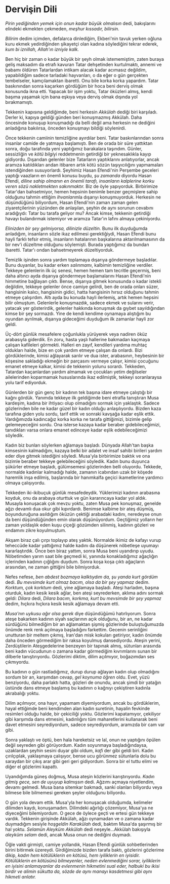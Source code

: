 # Dervişin Dili

*Pirin yediğinden yemek için onun kadar büyük olmalısın* dedi,
bakışlarını elindeki ekmekten çekmeden, *meşhur kıssadır, bilirsin.*

*Bilirim* dedim içimden, defalarca dinlediğim, Ekberi'nin tavuk yerken
oğluna kuru ekmek yedirdiğinden şikayetçi olan kadına söylediğini tekrar
ederek, *kum bi iznillah, Allah'ın izniyle kalk.*

Ben hiç bir zaman o kadar büyük bir şeyh olmak istememiştim, zaten
buraya geliş maksadım da etrafı kavuran Tatar dehşetinden kurtulmaktı,
annemi ve babamı öldüren Tatarlardan intikam alacak kadar acımasız
değildim, yapabildiğim sadece tarladaki hayvanları, o da eğer o gün
gerçekten tembelseler, kamçılamaktan ibaretti. Onu bile korka korka
yapardım. Tatar baskınından sonra kaçarken gördüğüm bir hoca beni derviş
olmak konusunda ikna etti. Yapacak bir işim yoktu, Tatar öküzleri almış,
kendi başıma yaşamak için bana eşkıya veya derviş olmak dışında yol
bırakmamıştı.

Tekkenin kapısına geldiğimde, beni herkesin *Akkülah* dediği biri
karşıladı. Derler ki, kapıya geldiği günden beri konuşmazmış Akkülah.
Daha öncesinde konuşup konuşmadığı da belli değil ama herkesin ne
dediğini anladığına bakılırsa, önceden konuşmayı bildiği söylenirdi.

Önce tekkenin camiinin temizliğine ayırdılar beni. Tatar baskınlarından
sonra insanlar camide de yatmaya başlamıştı. Ben de orada bir süre
yattıktan sonra, doğu tarafında yeni yaptığımız barakalara taşındım.
Günler, sessizliğin ve *kötü bilgi*yi reddetmenin getirdiği bir
yeknesaklıkla kayıp gidiyordu. Dışarıdan gelenler bize Tatarların
yaptıklarını anlatıyorlar, ancak aramıza katıldıkları andan itibaren
artık kötü sözün taşıyıcılığını yapmamaları istendiğinden susuyorlardı.
Şeyhimiz Hasan Efendi'nin Perşembe geceleri yaptığı vaazların en önemli
konusu buydu, *şu zamanda* diyordu Hasan Efendi, *diline sahip olmanın
en önemli tarafı, insanların kalplerine korku veren sözü nakletmekten
sakınmaktır.* Biz de öyle yapıyorduk. Birbirimize Tatar'dan bahsetmiyor,
hemen hepsinin benimle benzer geçmişlere sahip olduğunu tahmin ettiğim
*ihvanlar*ımla dışarıyı konuşmuyorduk. Herkesin ne düşündüğünü
biliyordum, Hasan Efendi'nin zaman zaman gelen ziyaretçilerinin yüzünden
de anlaşılan, şeyhin de aynı sorunun cevabını aradığıydı: Tatar bu
tarafa geliyor mu? Ancak kimse, tekkenin getirdiği havayı bulandırmak
istemiyor ve aramıza Tatar'ın lafını almaya çekiniyordu.

*Elinizden bir şey gelmiyorsa, dilinizle düzeltin.* Bunu ilk duyduğumda
anladığım, insanların sözle ikaz edilmesi gerektiğiydi, Hasan Efendi
bunu hayli farklı tefsir etmiş, insanların hatalarının başkalarına
aktarılmamasının da bir nev'i düzeltme olduğunu söylemişti. Burada
yaptığımız da bundan ibaretti. Tatar'ı ondan bahsetmeyerek
düzeltiyorduk.

Temizlik işinden sonra yardım toplamaya dışarıya göndermeye başladılar.
Bunu duyanlar, bu kadar erken *salınmamı*, kalbimin temizliğine
verdiler. Tekkeye gelenlerin ilk üç senesi, hemen hemen tam tecritle
geçermiş, beni daha altıncı ayda dışarıya göndermeye başlamalarını Hasan
Efendi'nin himmetine bağlayan çıktı. Bense, dışarıya gitmek konusunda o
kadar istekli değildim, tekkeye gelenler önce camiye gelirdi, ben de
orada onları süzer, hangisinin kalıcı, hangisinin gidici, hatta
hangisinin hırsız olduğunu tahmin etmeye çalışırdım. Altı ayda bu konuda
hayli ilerlemiş, artık hemen hepsini bilir olmuştum. Gelenlerle
konuşmazdık, sadece ekmek ve sularını verir, yatacak yer gösterirdik,
gelenler hakkında konuşmak da gıybet sayıldığından kimse bir şey
sormazdı. Yine de kendi kendime oynamaya alıştığım bu oyundan ayrılmak,
dışarıya gideceğimi duyduğum ilk zamanlar hayli zor geldi.

Üç-dört günlük mesafelere çoğunlukla yürüyerek veya nadiren öküz
arabasıyla giderdik. En zoru, hasta yaşlı hallerine bakmadan kaçmaya
çalışan kafileleri görmekti. Halleri en zayıf, kendileri yardıma muhtaç
oldukları halde, bize en çok yardım etmeye çalışan da onlardı. Bizi
gördüklerinde, kimisi ağlayarak sarılır ve dua ister, arabasının,
heybesinin bir köşesine sakladığı ekmeğin bir parçasını vermeye çalışır,
kimisi çocuğunu emanet etmeye kalkar, kimisi de tekkenin yolunu sorardı.
Tekkeden, Tatardan kaçanlardan yardım almamak ve çocukları yetim
değilseler ailelerinden koparmamak hususlarında ikaz edilmiştik, tekkeyi
soranlaraysa yolu tarif ediyorduk.

Günlerden bir gün genç bir kadının tek başına idare etmeye çalıştığı bir
kağnı gördük. Yanımda tekkeye ilk geldiğimde beni etrafla tanıştıran
Musa kardeşim, kadına bir ihtiyacı olup olmadığını sormak için
yaklaştık. Sadece gözlerinden bile ne kadar güzel bir kadın olduğu
anlaşılıyordu. Bizden kaza tarafına giden yolu sordu, tarif ettik ve
sonraki kavşağa kadar eşlik ettik. Vardığımızda kadıncağız korka korka
ne tarafa gittiğimizi, bizimle gelip gelemeyeceğini sordu. Ona isterse
kazaya kadar beraber gidebileceğimizi, tanıdıkları varsa onlara emanet
edinceye kadar eşlik edebileceğimizi söyledik.

Kadın biz bunları söylerken ağlamaya başladı. Dünyada Allah'tan başka
kimsesinin kalmadığını, kazaya belki bir adalet ve insaf sahibi birileri
yardım eder diye gitmek istediğini söyledi. Musa'yla birbirimize baktık
ve ona bizimle beraber tekkeye gelebileceğini söyledik. Kadın bunu
duyunca şükürler etmeye başladı, gülümsemesi gözlerinden belli oluyordu.
Tekkede, normalde kadınlar kalmadığı halde, zamanın icabından uzak bir
köşede haremlik inşa edilmiş, başlarında bir hanımkalfa geçici
ikametlerine yardımcı olmaya çalışıyordu.

Tekkeden iki-ikibuçuk günlük mesafedeydik. Yüklerimizi kadının arabasına
koyduk, onu da arabaya oturttuk ve gün kararıncaya kadar yol aldık.
Musayla konuşacak çok mevzu yoktu, zaten Musa pek konuşmaz, genelde ağzı
devamlı dua okur gibi kıpırdardı. Benimse kalbime bir ateş düşmüş,
boyunduruğuna asıldığım öküzün çektiği arabadaki kadını, neredeyse onun
da beni düşündüğünden emin olarak düşünüyordum. Geçtiğimiz yolların her
zaman yoldaşlık eden kuşu çiçeği gözümden silinmiş, kadının gözleri ve
endamını zikre koyulmuştum.

Akşam biraz çalı çırpı toplayıp ateş yaktık. Normalde ikimiz de kafayı
vurup teheccüde kadar yattığımız halde kadını da düşünerek nöbetleşe
uyumayı kararlaştırdık. Önce ben biraz yattım, sonra Musa beni uyandırıp
uyudu. Nöbetimden yarım saat bile geçmedi ki, yanında konakladığımız
ağaçlığın içlerinden kadının çığlığını duydum. Sonra koşa koşa çıktı
ağaçların arasından, ne zaman gittiğini bile bilmiyorduk.

Nefes nefese, *ben abdest bozmaya kalktıydım da, şu yanda kurt gördüm*
dedi. *Bu mevsimde kurt olmaz bacım, olsa da bir şey yapmaz* dedim.
*Korktum, çok korktum* dedi, yine ağlamaya başladı. Ateşi harladım,
başına oturduk, kadın kesik kesik ağlar, ben ateşi seyrederken, aklıma
adını sormak geldi: *Dilara* dedi, *Dilara bacım, korkma, kurt bu
mevsimde bir şey yapmaz* dedim, hıçkıra hıçkıra kesik kesik ağlamaya
devam etti.

*Musa'nın uykusu ağır olsa gerek* diye düşündüğümü hatırlıyorum. Sonra
ateşe bakarken kadının siyah saçlarının açık olduğunu, bir an, ne kadar
sürdüğünü bilmediğim bir an ağlamaktan şişmiş gözlerinde buluştuğumuzda
önümde renk renk açılmaya başladığını farkettim. Gecenin serinliğini
unutturan bir meltem çıkmış, İran'dan misk kokuları getiriyor, kadın
önümde daha önceden görmediğim bir raksa koyulmuş dansediyordu. Ateşin
yerini, Zerdüştilerin Ateşgedelerine benzeyen bir tapınak almış,
sütunları arasında beni kadın vücudunun o zamana kadar görmediğim
kıvrımlarını sunan bir dilberle tanıştırıyordu. Gözlerimi diktim, dilim
açılmıyor, boğazımdan ses çıkmıyordu.

Bu kadının o gün rastladığımız, durup durup ağlayan kadın olup
olmadığını sordum bir an, karşımdan cevap, *gel koynuma öğren* oldu.
Evet, yüzü benziyordu, daha parlaktı hatta, gözleri de onundu, ancak
şimdi bir yatağın üstünde dans etmeye başlamış bu kadının o kağnıyı
çekiştiren kadınla akrabalığı yoktu.

Dilim açılmıyor, ona hayır, yapamam diyemiyordum, ancak bu gördüklerim,
hayal ettiğimde beni kendimden alan kadın suretinin, hayalin fevkinde
resimleri olduğu halde, bir çekiciliği yoktu. Gözlerimi kapatamıyor,
çekiliyor gibi karşımda dans etmesini, kadınlığını tüm maharetlerini
kullanarak beni davet etmesini seyrediyordum, sadece seyrediyordum,
aramızda bir cam var gibi.

Sonra yaklaştı ve öptü, ben hala hareketsiz ve lal, onun ne yaptığını
öpülen değil seyreden gibi görüyordum. Kadın soyunmaya başladığındaysa,
uzaklardan şeyhin sesini duyar gibi oldum, *kafi* der gibi geldi biri.
Kadın çırılçıplak, yaklaşmaya çalışıyor, bense ucu görünmez sütunlarla
dolu bu saraydan bir çıkış arar gibi geri geri gidiyordum. Sonra bir el
tuttu elimi ve diğer el gözlerimi kapattı.

Uyandığımda güneş doğmuş, Musa ateşin közlerini karıştırıyordu. *Kadın
gitmiş gece, sen de uyuyup kalmışsın* dedi. Ağzımı açmaya niyetlendim,
devamı gelmedi. Musa bana sitemkar bakmadı, sanki olanları biliyordu
veya bilmese bile bilmemesi gereken şeyler olduğunu biliyordu.

O gün yola devam ettik. Musa'yla her konuşacak olduğumda, kelimeler
dilimden kaydı, konuşamadım. Dilimdeki ağırlığı çözemiyor, Musa'ya ne
diyeceğimi bilemiyordum. O gece de öylece geçti ve ertesi gün tekkeye
vardık. Tekkenin girişinde Akkülah, ağzı oynamadan ve o zamana kadar
duymadığım sesiyle *hoşgeldin Karakülah* dedi, baktım Musa'da şaşırmış
bir hal yoktu. *Selamün Aleyküm Akkülah* dedi neşeyle...Akkülah
bakışıyla *aleyküm selam* dedi, ancak Musa onun ne dediğini duymadı.

Öğle vakti girmişti, camiye yollandık, Hasan Efendi günlük
sohbetlerinden birini bitirmek üzereydi. Girdiğimizde bizden tarafa
baktı, gözlerini gözlerime dikip, *kadın hem kötülüklerin en kötüsü, hem
iyiliklerin en iyisidir. Kötülüklerin en kötüsünü bilmeyenler, neden
evlenmediğini sorar, iyiliklerin en iyisini anlamayanlar da evlenmenin
hikmetini sual eder, halbuki bu ikisi birdir ve alimin sükutta da, sözde
de aynı manayı kasdetmesi gibi aynı hikmeti anlatır.*

